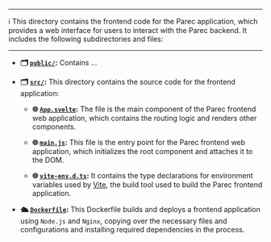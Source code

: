 ***
ℹ️ This directory contains the frontend code for the Parec application, which provides a web interface for users to interact with the Parec backend. It includes the following subdirectories and files:
***

- **🗂️ [`public/`](parec-frontend/public):** Contains ...

- **🗂️ [`src/`](parec-frontend/src):** This directory contains the source code for the frontend application:

    - **🌐 [`App.svelte`](parec-frontend/App.svelte):** The file is the main component of the Parec frontend web application, which contains the routing logic and renders other components.

    - **🌐 [`main.js`](parec-frontend/main.js):** This file is the entry point for the Parec frontend web application, which initializes the root component and attaches it to the DOM.

    - **🌐 [`vite-env.d.ts`](parec-frontend/vite-env.d.ts):** It contains the type declarations for environment variables used by [Vite](https://vitejs.dev), the build tool used to build the Parec frontend application.

- **🛳️ [`Dockerfile`](parec-frontend/Dockerfile):** This Dockerfile builds and deploys a frontend application using `Node.js` and `Nginx`, copying over the necessary files and configurations and installing required dependencies in the process.








